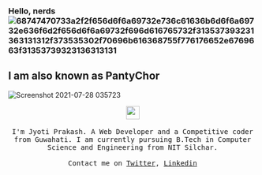 ### Hello, nerds ![68747470733a2f2f656d6f6a69732e736c61636b6d6f6a69732e636f6d2f656d6f6a69732f696d616765732f313537393231363131312f373535302f70696b616368755f776176652e6769663f31353739323136313131](https://user-images.githubusercontent.com/73338208/127235870-f489cccb-8286-4419-874b-830f5eec06a4.gif)

## I am also known as PantyChor

![Screenshot 2021-07-28 035723](https://user-images.githubusercontent.com/73338208/127235624-a683fd24-96fd-4464-965c-f8adb529a9cc.png)


<p align="center">
  <img src="https://user-images.githubusercontent.com/5679180/79618120-0daffb80-80be-11ea-819e-d2b0fa904d07.gif" width="27px">
  <br><br>
  <samp>
I'm Jyoti Prakash. A Web Developer and a Competitive coder from Guwahati. I am currently pursuing B.Tech in Computer Science and Engineering from NIT Silchar.
     <br><br>Contact me on <a href="https://twitter.com/JyotiPr80706250">Twitter</a>, <a href="https://www.linkedin.com/in/jyoti-prakash-borah-a05308202/">Linkedin</a>
  </samp>
</p>

<!--


Here are some ideas to get you started:

- 🔭 I’m currently working on ...
- 🌱 I’m currently learning ...
- 👯 I’m looking to collaborate on ...
- 🤔 I’m looking for help with ...
- 💬 Ask me about ...
- 📫 How to reach me: ...
- 😄 Pronouns: ...
- ⚡ Fun fact: ...
-->

